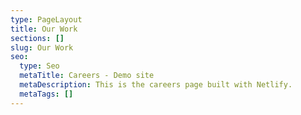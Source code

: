 ```yaml
---
type: PageLayout
title: Our Work
sections: []
slug: Our Work
seo:
  type: Seo
  metaTitle: Careers - Demo site
  metaDescription: This is the careers page built with Netlify.
  metaTags: []
---
```

